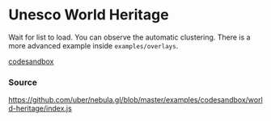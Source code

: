# Unesco World Heritage

Wait for list to load. You can observe the automatic clustering.
There is a more advanced example inside `examples/overlays`.

[codesandbox](embedded-codesandbox://world-heritage)

### Source

https://github.com/uber/nebula.gl/blob/master/examples/codesandbox/world-heritage/index.js
